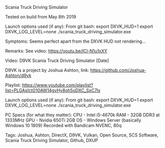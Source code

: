 Scania Truck Driving Simulator

Tested on build from May 8th 2019

Launch options used (if any):
From git bash:
export DXVK_HUD=1
export DXVK_LOG_LEVEL=none
./scania_truck_driving_simulator.exe

Symptoms:
Seems perfect apart from the DXVK HUD not rendering...

Remarks:
See video:
https://youtu.be/ICl-N1u1xXY


Video:
D9VK Scania Truck Driving Simulator [Date]

D9VK is a project by Joshua Ashton, link:
https://github.com/Joshua-Ashton/d9vk

Playlist:
https://www.youtube.com/playlist?list=PLGAsIctO10AW14gvHy8oh5oDXC_SxC7lx

Launch options used (if any):
From git bash:
export DXVK_HUD=1
export DXVK_LOG_LEVEL=none
./scania_truck_driving_simulator.exe

PC Specs (for what they matter):
CPU - Intel i5-4670k
RAM - 32GB DDR3 at 1333MHz
GPU - Nvidia 650Ti 2GB
OS - Windows Server (basically Windows 10 1809)
Recorded with Bandicam NVENC, 80q

Tags:
Joshua, Ashton, DirectX, D9VK, Vulkan, Open Source, SCS Software, Scania Truck Driving Simulator, Github, DXUP
